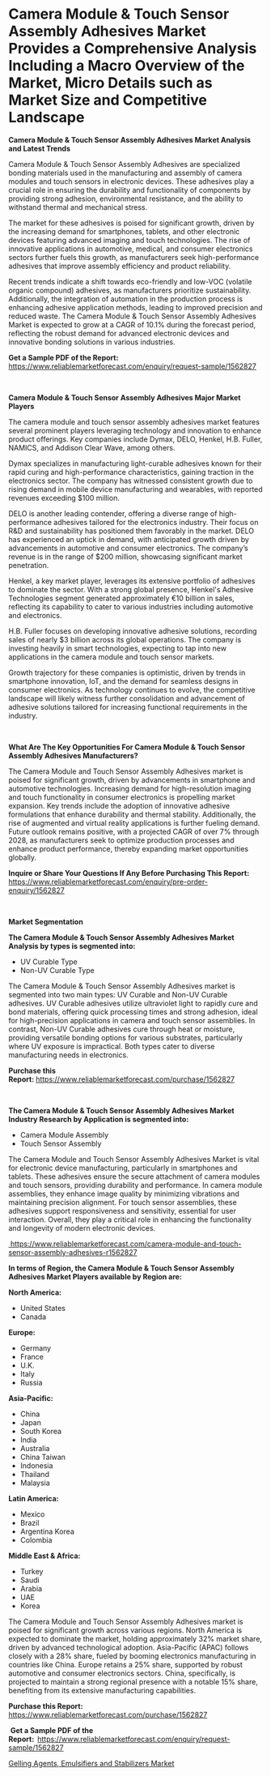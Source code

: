 <p><h1>Camera Module & Touch Sensor Assembly Adhesives Market Provides a Comprehensive Analysis Including a Macro Overview of the Market, Micro Details such as Market Size and Competitive Landscape</h1></p><p><strong>Camera Module & Touch Sensor Assembly Adhesives Market Analysis and Latest Trends</strong></p>
<p><p>Camera Module & Touch Sensor Assembly Adhesives are specialized bonding materials used in the manufacturing and assembly of camera modules and touch sensors in electronic devices. These adhesives play a crucial role in ensuring the durability and functionality of components by providing strong adhesion, environmental resistance, and the ability to withstand thermal and mechanical stress.</p><p>The market for these adhesives is poised for significant growth, driven by the increasing demand for smartphones, tablets, and other electronic devices featuring advanced imaging and touch technologies. The rise of innovative applications in automotive, medical, and consumer electronics sectors further fuels this growth, as manufacturers seek high-performance adhesives that improve assembly efficiency and product reliability.</p><p>Recent trends indicate a shift towards eco-friendly and low-VOC (volatile organic compound) adhesives, as manufacturers prioritize sustainability. Additionally, the integration of automation in the production process is enhancing adhesive application methods, leading to improved precision and reduced waste. The Camera Module & Touch Sensor Assembly Adhesives Market is expected to grow at a CAGR of 10.1% during the forecast period, reflecting the robust demand for advanced electronic devices and innovative bonding solutions in various industries.</p></p>
<p><strong>Get a Sample PDF of the Report:&nbsp;</strong> <a href="https://www.reliablemarketforecast.com/enquiry/request-sample/1562827?utm_campaign=1875&utm_medium=2&utm_source=Github&utm_content=ia&utm_term=01022025&utm_id=camera-module-touch-sensor-assembly-adhesives">https://www.reliablemarketforecast.com/enquiry/request-sample/1562827</a></p>
<p>&nbsp;</p>
<p><strong>Camera Module & Touch Sensor Assembly Adhesives Major Market Players</strong></p>
<p><p>The camera module and touch sensor assembly adhesives market features several prominent players leveraging technology and innovation to enhance product offerings. Key companies include Dymax, DELO, Henkel, H.B. Fuller, NAMICS, and Addison Clear Wave, among others.</p><p>Dymax specializes in manufacturing light-curable adhesives known for their rapid curing and high-performance characteristics, gaining traction in the electronics sector. The company has witnessed consistent growth due to rising demand in mobile device manufacturing and wearables, with reported revenues exceeding $100 million.</p><p>DELO is another leading contender, offering a diverse range of high-performance adhesives tailored for the electronics industry. Their focus on R&D and sustainability has positioned them favorably in the market. DELO has experienced an uptick in demand, with anticipated growth driven by advancements in automotive and consumer electronics. The company’s revenue is in the range of $200 million, showcasing significant market penetration.</p><p>Henkel, a key market player, leverages its extensive portfolio of adhesives to dominate the sector. With a strong global presence, Henkel's Adhesive Technologies segment generated approximately €10 billion in sales, reflecting its capability to cater to various industries including automotive and electronics.</p><p>H.B. Fuller focuses on developing innovative adhesive solutions, recording sales of nearly $3 billion across its global operations. The company is investing heavily in smart technologies, expecting to tap into new applications in the camera module and touch sensor markets.</p><p>Growth trajectory for these companies is optimistic, driven by trends in smartphone innovation, IoT, and the demand for seamless designs in consumer electronics. As technology continues to evolve, the competitive landscape will likely witness further consolidation and advancement of adhesive solutions tailored for increasing functional requirements in the industry.</p></p>
<p>&nbsp;</p>
<p><strong>What Are The Key Opportunities For Camera Module & Touch Sensor Assembly Adhesives Manufacturers?</strong></p>
<p><p>The Camera Module and Touch Sensor Assembly Adhesives market is poised for significant growth, driven by advancements in smartphone and automotive technologies. Increasing demand for high-resolution imaging and touch functionality in consumer electronics is propelling market expansion. Key trends include the adoption of innovative adhesive formulations that enhance durability and thermal stability. Additionally, the rise of augmented and virtual reality applications is further fueling demand. Future outlook remains positive, with a projected CAGR of over 7% through 2028, as manufacturers seek to optimize production processes and enhance product performance, thereby expanding market opportunities globally.</p></p>
<p><strong>Inquire or Share Your Questions If Any Before Purchasing This Report:</strong> <a href="https://www.reliablemarketforecast.com/enquiry/pre-order-enquiry/1562827?utm_campaign=1875&utm_medium=2&utm_source=Github&utm_content=ia&utm_term=01022025&utm_id=camera-module-touch-sensor-assembly-adhesives">https://www.reliablemarketforecast.com/enquiry/pre-order-enquiry/1562827</a></p>
<p>&nbsp;</p>
<p><strong>Market Segmentation</strong></p>
<p><strong>The Camera Module & Touch Sensor Assembly Adhesives Market Analysis by types is segmented into:</strong></p>
<p><ul><li>UV Curable Type</li><li>Non-UV Curable Type</li></ul></p>
<p><p>The Camera Module & Touch Sensor Assembly Adhesives market is segmented into two main types: UV Curable and Non-UV Curable adhesives. UV Curable adhesives utilize ultraviolet light to rapidly cure and bond materials, offering quick processing times and strong adhesion, ideal for high-precision applications in camera and touch sensor assemblies. In contrast, Non-UV Curable adhesives cure through heat or moisture, providing versatile bonding options for various substrates, particularly where UV exposure is impractical. Both types cater to diverse manufacturing needs in electronics.</p></p>
<p><strong>Purchase this Report:&nbsp;</strong><a href="https://www.reliablemarketforecast.com/purchase/1562827?utm_campaign=1875&utm_medium=2&utm_source=Github&utm_content=ia&utm_term=01022025&utm_id=camera-module-touch-sensor-assembly-adhesives">https://www.reliablemarketforecast.com/purchase/1562827</a></p>
<p>&nbsp;</p>
<p><strong>The Camera Module & Touch Sensor Assembly Adhesives Market Industry Research by Application is segmented into:</strong></p>
<p><ul><li>Camera Module Assembly</li><li>Touch Sensor Assembly</li></ul></p>
<p><p>The Camera Module and Touch Sensor Assembly Adhesives Market is vital for electronic device manufacturing, particularly in smartphones and tablets. These adhesives ensure the secure attachment of camera modules and touch sensors, providing durability and performance. In camera module assemblies, they enhance image quality by minimizing vibrations and maintaining precision alignment. For touch sensor assemblies, these adhesives support responsiveness and sensitivity, essential for user interaction. Overall, they play a critical role in enhancing the functionality and longevity of modern electronic devices.</p></p>
<p><a href="https://www.reliablemarketforecast.com/camera-module-and-touch-sensor-assembly-adhesives-r1562827?utm_campaign=1875&utm_medium=2&utm_source=Github&utm_content=ia&utm_term=01022025&utm_id=camera-module-touch-sensor-assembly-adhesives">&nbsp;https://www.reliablemarketforecast.com/camera-module-and-touch-sensor-assembly-adhesives-r1562827</a></p>
<p><strong>In terms of Region, the Camera Module & Touch Sensor Assembly Adhesives Market Players available by Region are:</strong></p>
<p>
    <p> <strong> North America: </strong>
        <ul>
            <li>United States</li>
            <li>Canada</li>
        </ul>
        </p> 
    <p> <strong> Europe: </strong>
        <ul>
            <li>Germany</li>
            <li>France</li>
            <li>U.K.</li>
            <li>Italy</li>
            <li>Russia</li>
        </ul>
        </p> 
    <p> <strong> Asia-Pacific: </strong>
        <ul>
            <li>China</li>
            <li>Japan</li>
            <li>South Korea</li>
            <li>India</li>
            <li>Australia</li>
            <li>China Taiwan</li>
            <li>Indonesia</li>
            <li>Thailand</li>
            <li>Malaysia</li>
        </ul>
        </p> 
    <p> <strong> Latin America: </strong>
        <ul>
            <li>Mexico</li>
            <li>Brazil</li>
            <li>Argentina Korea</li>
            <li>Colombia</li>
        </ul>
        </p> 
    <p> <strong> Middle East & Africa: </strong>
        <ul>
            <li>Turkey</li>
            <li>Saudi</li>
            <li>Arabia</li>
            <li>UAE</li>
            <li>Korea</li>
        </ul>
    </p>
    </p>
<p><p>The Camera Module and Touch Sensor Assembly Adhesives market is poised for significant growth across various regions. North America is expected to dominate the market, holding approximately 32% market share, driven by advanced technological adoption. Asia-Pacific (APAC) follows closely with a 28% share, fueled by booming electronics manufacturing in countries like China. Europe retains a 25% share, supported by robust automotive and consumer electronics sectors. China, specifically, is projected to maintain a strong regional presence with a notable 15% share, benefiting from its extensive manufacturing capabilities.</p></p>
<p><strong>Purchase this Report: </strong><a href="https://www.reliablemarketforecast.com/purchase/1562827?utm_campaign=1875&utm_medium=2&utm_source=Github&utm_content=ia&utm_term=01022025&utm_id=camera-module-touch-sensor-assembly-adhesives">https://www.reliablemarketforecast.com/purchase/1562827</a></p>
<p>&nbsp;<strong>Get a Sample PDF of the Report:&nbsp;&nbsp;</strong><a href="https://www.reliablemarketforecast.com/enquiry/request-sample/1562827?utm_campaign=1875&utm_medium=2&utm_source=Github&utm_content=ia&utm_term=01022025&utm_id=camera-module-touch-sensor-assembly-adhesives">https://www.reliablemarketforecast.com/enquiry/request-sample/1562827</a></p>
<p><strong></strong></p>
<p><p><a href="https://github.com/Chiragrp22/Market-Research-Report-List-7/blob/main/gelling-agents-emulsifiers-and-stabilizers-market.md?utm_campaign=1875&utm_medium=2&utm_source=Github&utm_content=ia&utm_term=01022025&utm_id=camera-module-touch-sensor-assembly-adhesives">Gelling Agents, Emulsifiers and Stabilizers Market</a></p></p>